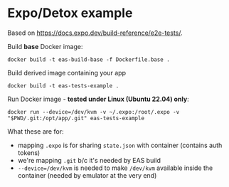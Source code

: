 # Expo/Detox example

Based on <https://docs.expo.dev/build-reference/e2e-tests/>.

Build **base** Docker image:

```
docker build -t eas-build-base -f Dockerfile.base .
```

Build derived image containing your app

```
docker build -t eas-tests-example .
```

Run Docker image - **tested under Linux (Ubuntu 22.04) only**:

```
docker run --device=/dev/kvm -v ~/.expo:/root/.expo -v "$PWD/.git:/opt/app/.git" eas-tests-example
```

What these are for:

- mapping `.expo` is for sharing `state.json` with container (contains auth tokens)
- we're mapping `.git` b/c it's needed by EAS build
- `--device=/dev/kvm` is needed to make `/dev/kvm` available inside the container (needed by emulator at the very end)
